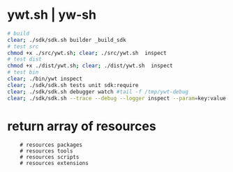 # ywt.sh | yw-sh


```bash
# build
clear; ./sdk/sdk.sh builder _build_sdk
# test src
chmod +x ./src/ywt.sh; clear; ./src/ywt.sh  inspect
# test dist
chmod +x ./dist/ywt.sh; clear; ./dist/ywt.sh  inspect
# test bin
clear; ./bin/ywt inspect
clear; ./sdk/sdk.sh tests unit sdk:require
clear; ./sdk/sdk.sh debugger watch #tail -f /tmp/ywt-debug
clear; ./sdk/sdk.sh --trace --debug --logger inspect --param=key:value --paramkey3:value -p=key1:value -pkey2:value 

```


# return array of resources
        # resources packages
        # resources tools
        # resources scripts
        # resources extensions
